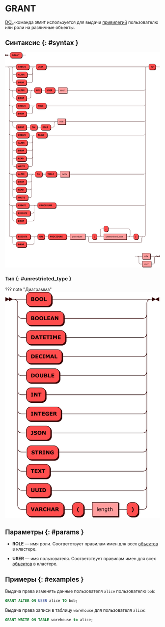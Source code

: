 # GRANT

[DCL](dcl.md)-команда `GRANT` используется для выдачи
[привилегий](../../admin/access_control.md#privileges) пользователю
или роли на различные объекты.

## Синтаксис {: #syntax }

![GRANT privilege](../../images/ebnf/grant.svg)

### Тип {: #unrestricted_type }

??? note "Диаграмма"
    ![Type](../../images/ebnf/unrestricted_type.svg)

## Параметры {: #params }

* **ROLE** — имя роли. Соответствует правилам имен для всех
  [объектов](object.md) в кластере.

* **USER** — имя пользователя. Соответствует правилам имен для всех
  [объектов](object.md) в кластере.

## Примеры {: #examples }

Выдача права изменять данные пользователя `alice` пользователю `bob`:

```sql
GRANT ALTER ON USER alice TO bob;
```

Выдача права записи в таблицу `warehouse` для пользователя `alice`:

```sql
GRANT WRITE ON TABLE warehouse to alice;
```
